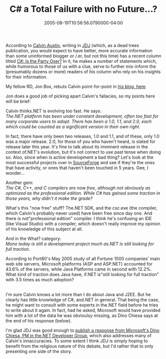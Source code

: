 ﻿---
title: C# a Total Failure with no Future…?
slug: csharp-a-total-failure-with-no-future
date: "2005-08-19T10:56:56.0790000-04:00"
description: According to Calvin Austin, writing in JDJ (which, as a dead trees publication, you would expect to have better, more accurate information than some uninformed blogger or /.er, but not this time) has a recent column titled...
featuredImage: img/1907-featured.png
---

According to [Calvin Austin](http://jdj.sys-con.com/author/508Austin.htm), writing in [JDJ](http://jdj.sys-con.com/) (which, as a dead trees publication, you would expect to have better, more accurate information than some uninformed blogger or /.er, but not this time) has a recent column titled [C#: Is the Party Over?](http://jdj.sys-con.com/read/117741.htm) In it, he makes a number of statements which, while humorous to those of us with a clue, serve to further mis-inform the (presumably dozens or more) readers of his column who rely on his insights for their information.

My fellow RD, Jon Box, rebuts Calvin point-for-point in [his blog, here](http://jonbox.dotnetdevelopersjournal.com/c_is_the_party_over.htm).

Jon does a good job of picking apart Calvin's fallacies, so my points here will be brief:

Calvin thinks.NET is evolving too fast. He says:\
*The.NET platform has been under constant development, often too fast for many corporate users to adopt. There has been a 1.0, 1.1, and 2.0, each which could be counted as a significant version in their own right.*

In fact, there have only been two releases, 1.0 and 1.1, and of these, only 1.0 was a major release. 2.0, for those of you who haven't heard, is slated for release later this year. It's fine to talk about its imminent release in the context of.NET's evolution, but it's not correct to use past tense when doing so. Also, since when is active development a bad thing? Let's look at the most successful projects over in [SourceForge](http://sourceforge.net/) and see if they're the ones that have activity, or ones that haven't been touched in 5 years. Gee, I wonder…

Another gem:\
*The C#, C++, and C compilers are now free, although not obviously as optimized as the professional edition. While C# has gained some traction in those years, why didn't it make the grade?*

What's this "now free" stuff? The.NET SDK, and the csc.exe (the compiler, which Calvin's probably never used) have been free since day one. And there is not"professional edition" compiler. I think he's confusing an IDE (like Visual Studio) with a compiler, which doesn't really improve my opinion of his knowledge of this subject at all.

And in the What? category:\
*Mono today is still a development project much as.NET is still looking for full traction.*

According to Port80's May 2005 study of all Fortune 1000 companies' main web site servers, Microsoft platforms (ASP and ASP.NET) accounted for 43.6% of the servers, while Java Platforms came in second with 12.2%. What kind of traction does Java have, if.NET is"still looking for full traction" with 3.5 times as much adoption?

\
I'm sure Calvin knows a lot more than I do about Java and J2EE. But he clearly has little knowledge of C#, and.NET in general. That being the case, he might want to consult with some experts in the.NET field before he tries to write about it again. In fact, had he asked, Microsoft would have provided him with a lot of the data he was obvioulsy missing, as Dino Chiesa says at the end of his response (below).

I'm glad JDJ was good enough to [publish a response from Microsoft's Dino Chiesa, PM in the.NET Developer Group](http://dotnet.sys-con.com/read/118121.htm), which also addresses many of Calvin's innaccuracies. To some extent I think JDJ is simply hoping to benefit from the religious nature of this debate, but I'd rather that to only presenting one side of the story.

